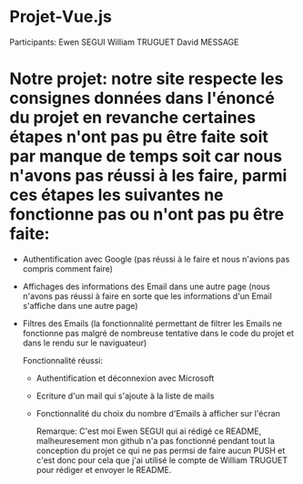# Projet-Vue.js
Participants: Ewen SEGUI
              William TRUGUET
              David MESSAGE


# Notre projet: notre site respecte les consignes données dans l'énoncé du projet en revanche certaines étapes n'ont pas pu être faite soit par manque de temps soit car nous n'avons pas réussi à les faire, parmi ces étapes les suivantes ne fonctionne pas ou n'ont pas pu être faite:
- Authentification avec Google (pas réussi à le faire et nous n'avions pas compris comment faire)
- Affichages des informations des Email dans une autre page (nous n'avons pas réussi à faire en sorte que les informations d'un Email s'affiche dans une autre page)
- Filtres des Emails (la fonctionnalité permettant de filtrer les Emails ne fonctionne pas malgré de nombreuse tentative dans le code du projet et dans le rendu sur le naviguateur)

  Fonctionnalité réussi:
  - Authentification et déconnexion avec Microsoft
  - Ecriture d'un mail qui s'ajoute à la liste de mails
  - Fonctionnalité du choix du nombre d'Emails à afficher sur l'écran
 
    Remarque: C'est moi Ewen SEGUI qui ai rédigé ce README, malheuresement mon github n'a pas fonctionné pendant tout la conception du projet ce qui ne pas permsi de faire aucun PUSH et c'est donc pour cela que j'ai utilisé le compte de William TRUGUET pour rédiger et envoyer le README.
